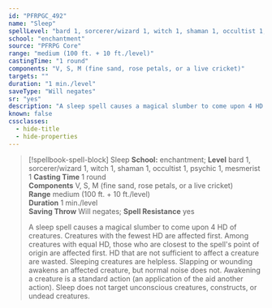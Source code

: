 ```yaml
---
id: "PFRPGC_492"
name: "Sleep"
spellLevel: "bard 1, sorcerer/wizard 1, witch 1, shaman 1, occultist 1, psychic 1, mesmerist 1"
school: "enchantment"
source: "PFRPG Core"
range: "medium (100 ft. + 10 ft./level)"
castingTime: "1 round"
components: "V, S, M (fine sand, rose petals, or a live cricket)"
targets: ""
duration: "1 min./level"
saveType: "Will negates"
sr: "yes"
description: "A sleep spell causes a magical slumber to come upon 4 HD of creatures. Creatures with the fewest HD are affected first. Among creatures with equal HD, those who are closest to the spell's point of origin are affected first. HD that are not sufficient to affect a creature are wasted. Sleeping creatures are helpless. Slapping or wounding awakens an affected creature, but normal noise does not. Awakening a creature is a standard action (an application of the aid another action). Sleep does not target unconscious creatures, constructs, or undead creatures."
known: false
cssclasses:
  - hide-title
  - hide-properties
---
```


> [!spellbook-spell-block] Sleep
> **School:** enchantment; **Level** bard 1, sorcerer/wizard 1, witch 1, shaman 1, occultist 1, psychic 1, mesmerist 1
> **Casting Time** 1 round  
> **Components** V, S, M (fine sand, rose petals, or a live cricket)  
> **Range** medium (100 ft. + 10 ft./level)  
> **Duration** 1 min./level  
> **Saving Throw** Will negates; **Spell Resistance** yes
> 
> A sleep spell causes a magical slumber to come upon 4 HD of creatures. Creatures with the fewest HD are affected first. Among creatures with equal HD, those who are closest to the spell's point of origin are affected first. HD that are not sufficient to affect a creature are wasted. Sleeping creatures are helpless. Slapping or wounding awakens an affected creature, but normal noise does not. Awakening a creature is a standard action (an application of the aid another action). Sleep does not target unconscious creatures, constructs, or undead creatures.